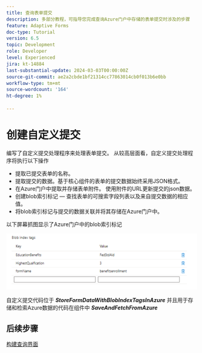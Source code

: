 ```yaml
---
title: 查询表单提交
description: 多部分教程，可指导您完成查询Azure门户中存储的表单提交时涉及的步骤
feature: Adaptive Forms
doc-type: Tutorial
version: 6.5
topic: Development
role: Developer
level: Experienced
jira: kt-14884
last-substantial-update: 2024-03-03T00:00:00Z
source-git-commit: ae2a2cbde1bf21314cc77863014cb0f013b6e0bb
workflow-type: tm+mt
source-wordcount: '164'
ht-degree: 1%

---
```


# 创建自定义提交

编写了自定义提交处理程序来处理表单提交。 从较高层面看，自定义提交处理程序将执行以下操作

* 提取已提交表单的名称。
* 提取提交的数据。基于核心组件的表单的提交数据始终采用JSON格式。
* 在Azure门户中提取并存储表单附件。 使用附件的URL更新提交的json数据。
* 创建blob索引标记 — 查找表单的可搜索字段列表以及来自提交数据的相应值。
* 将blob索引标记与提交的数据关联并将其存储在Azure门户中。

以下屏幕抓图显示了Azure门户中的blob索引标记

![blob-index-tags](assets/blob-index-tags.png)

自定义提交代码位于 **_StoreFormDataWithBlobIndexTagsInAzure_** 并且用于存储和检索Azure数据的代码在组件中 **_SaveAndFetchFromAzure_**

## 后续步骤

[构建查询界面](./part3.md)

